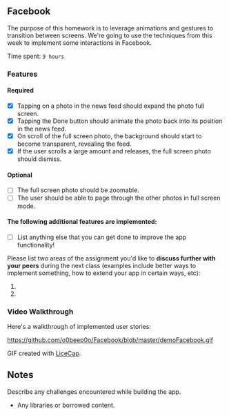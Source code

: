 ## Facebook

The purpose of this homework is to leverage animations and gestures to transition between screens. We're going to use the techniques from this week to implement some interactions in Facebook.

Time spent: `9 hours`

### Features

#### Required

- [X] Tapping on a photo in the news feed should expand the photo full screen.
- [X] Tapping the Done button should animate the photo back into its position in the news feed.
- [X] On scroll of the full screen photo, the background should start to become transparent, revealing the feed.
- [X] If the user scrolls a large amount and releases, the full screen photo should dismiss.

#### Optional

- [ ] The full screen photo should be zoomable.
- [ ] The user should be able to page through the other photos in full screen mode.

#### The following **additional** features are implemented:

- [ ] List anything else that you can get done to improve the app functionality!

Please list two areas of the assignment you'd like to **discuss further with your peers** during the next class (examples include better ways to implement something, how to extend your app in certain ways, etc):

1. 
2. 

### Video Walkthrough 

Here's a walkthrough of implemented user stories:

https://github.com/o0beep0o/Facebook/blob/master/demoFacebook.gif

GIF created with [LiceCap](http://www.cockos.com/licecap/).

## Notes

Describe any challenges encountered while building the app.

* Any libraries or borrowed content.
